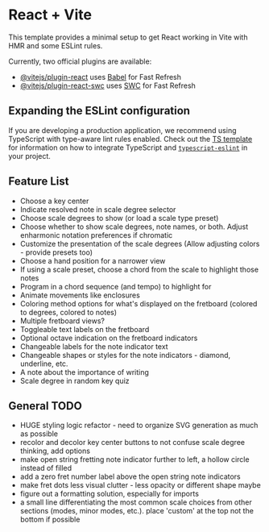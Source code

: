 # React + Vite

This template provides a minimal setup to get React working in Vite with HMR and some ESLint rules.

Currently, two official plugins are available:

- [@vitejs/plugin-react](https://github.com/vitejs/vite-plugin-react/blob/main/packages/plugin-react) uses [Babel](https://babeljs.io/) for Fast Refresh
- [@vitejs/plugin-react-swc](https://github.com/vitejs/vite-plugin-react/blob/main/packages/plugin-react-swc) uses [SWC](https://swc.rs/) for Fast Refresh

## Expanding the ESLint configuration

If you are developing a production application, we recommend using TypeScript with type-aware lint rules enabled. Check out the [TS template](https://github.com/vitejs/vite/tree/main/packages/create-vite/template-react-ts) for information on how to integrate TypeScript and [`typescript-eslint`](https://typescript-eslint.io) in your project.


## Feature List
- Choose a key center
- Indicate resolved note in scale degree selector
- Choose scale degrees to show (or load a scale type preset)
- Choose whether to show scale degrees, note names, or both. Adjust enharmonic notation preferences if chromatic
- Customize the presentation of the scale degrees (Allow adjusting colors - provide presets too)
- Choose a hand position for a narrower view
- If using a scale preset, choose a chord from the scale to highlight those notes
- Program in a chord sequence (and tempo) to highlight for
- Animate movements like enclosures
- Coloring method options for what's displayed on the fretboard (colored to degrees, colored to notes)
- Multiple fretboard views?
- Toggleable text labels on the fretboard
- Optional octave indication on the fretboard indicators
- Changeable labels for the note indicator text
- Changeable shapes or styles for the note indicators - diamond, underline, etc.
- A note about the importance of writing
- Scale degree in random key quiz

## General TODO
- HUGE styling logic refactor - need to organize SVG generation as much as possible
- recolor and decolor key center buttons to not confuse scale degree thinking, add options
- make open string fretting note indicator further to left, a hollow circle instead of filled
- add a zero fret number label above the open string note indicators
- make fret dots less visual clutter - less opacity or different shape maybe
- figure out a formatting solution, especially for imports
- a small line differentiating the most common scale choices from other sections (modes, minor modes, etc.). place 'custom' at the top not the bottom if possible